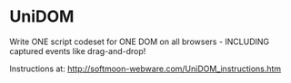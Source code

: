 UniDOM
======

Write ONE script codeset for ONE DOM on all browsers - INCLUDING captured events like drag-and-drop!

Instructions at:
http://softmoon-webware.com/UniDOM_instructions.htm
